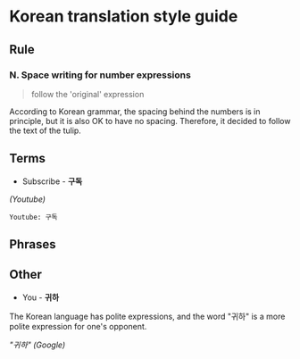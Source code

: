 # Korean translation style guide

## Rule
### N. Space writing for number expressions
> follow the 'original' expression

According to Korean grammar, the spacing behind the numbers is in principle, but it is also OK to have no spacing. Therefore, it decided to follow the text of the tulip.

## Terms
* Subscribe - **구독**

*(Youtube)*

`Youtube: 구독`

## Phrases

## Other

* You - **귀하**

The Korean language has polite expressions, and the word "귀하" is a more polite expression for one's opponent.

*"귀하" (Google)*
